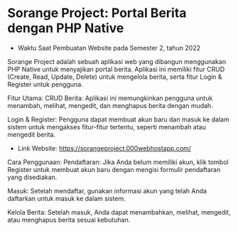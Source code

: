 # Sorange Project: Portal Berita dengan PHP Native

* Waktu Saat Pembuatan  Website pada Semester 2, tahun 2022 


Sorange Project adalah sebuah aplikasi web yang dibangun menggunakan PHP Native untuk menyajikan portal berita. Aplikasi ini memiliki fitur CRUD (Create, Read, Update, Delete) untuk mengelola berita, serta fitur Login & Register untuk pengguna.

Fitur Utama:
CRUD Berita: Aplikasi ini memungkinkan pengguna untuk menambah, melihat, mengedit, dan menghapus berita dengan mudah.

Login & Register: Pengguna dapat membuat akun baru dan masuk ke dalam sistem untuk mengakses fitur-fitur tertentu, seperti menambah atau mengedit berita.

* Link Website: https://sorangeproject.000webhostapp.com/

Cara Penggunaan:
Pendaftaran: Jika Anda belum memiliki akun, klik tombol Register untuk membuat akun baru dengan mengisi formulir pendaftaran yang disediakan.

Masuk: Setelah mendaftar, gunakan informasi akun yang telah Anda daftarkan untuk masuk ke dalam sistem.

Kelola Berita: Setelah masuk, Anda dapat menambahkan, melihat, mengedit, atau menghapus berita sesuai kebutuhan.
